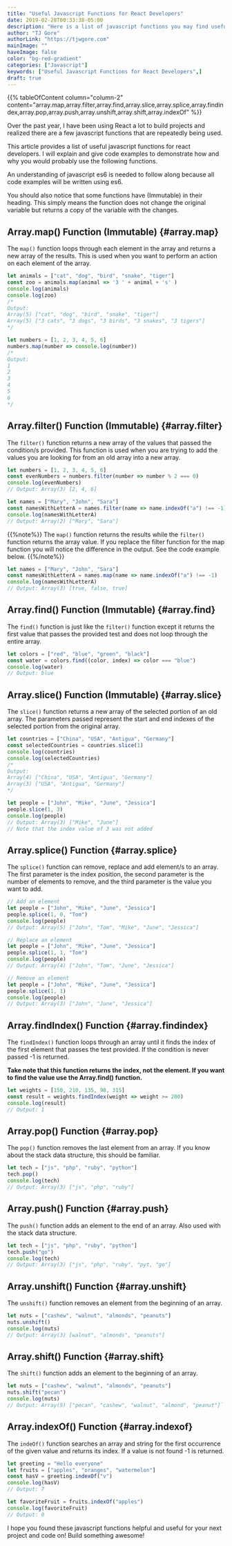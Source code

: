 ```yaml
---
title: "Useful Javascript Functions for React Developers"
date: 2019-02-28T00:33:38-05:00
description: "Here is a list of javascript functions you may find useful for your next project."
author: "TJ Gore"
authorLink: "https://tjwgore.com"
mainImage: ""
haveImage: false
color: "bg-red-gradient"
categories: ["Javascript"]
keywords: ["Useful Javascript Functions for React Developers",]
draft: true
---
```


{{% tableOfContent column="column-2" content="array.map,array.filter,array.find,array.slice,array.splice,array.findindex,array.pop,array.push,array.unshift,array.shift,array.indexOf" %}}

Over the past year, I have been using React a lot to build projects and realized there are a few javascript functions that are repeatedly being used. 

This article provides a list of useful javascript functions for react developers.
I will explain and give code examples to demonstrate how and why you would probably use the following functions.

An understanding of javascript es6 is needed to follow along because all code examples will be written using es6.

You should also notice that some functions have (Immutable) in their heading. This simply means the function does not change the original variable but returns a copy of the variable with the changes.

## Array.map() Function (Immutable) {#array.map}

The `map()` function loops through each element in the array and returns a new array of the results. This is used when you want to perform an action on each element of the array.

```js
let animals = ["cat", "dog", "bird", "snake", "tiger"]
const zoo = animals.map(animal => '3 ' + animal + 's' )
console.log(animals)
console.log(zoo)
/*
Output: 
Array(5) ["cat", "dog", "bird", "snake", "tiger"]
Array(5) ["3 cats", "3 dogs", "3 birds", "3 snakes", "3 tigers"]
*/

let numbers = [1, 2, 3, 4, 5, 6]
numbers.map(number => console.log(number))
/*
Output:
1
2
3
4
5
6
*/
``` 

## Array.filter() Function (Immutable) {#array.filter}

The `filter()` function returns a new array of the values that passed the condition/s provided. This function is used when you are trying to add the values you are looking for from an old array into a new array.

```js
let numbers = [1, 2, 3, 4, 5, 6]
const evenNumbers = numbers.filter(number => number % 2 === 0)
console.log(evenNumbers)
// Output: Array(3) [2, 4, 6]

let names = ["Mary", "John", "Sara"]
const namesWithLetterA = names.filter(name => name.indexOf("a") !== -1)
console.log(namesWithLetterA)
// Output: Array(2) ["Mary", "Sara"]
```

{{%note%}}
The <code>map()</code> function returns the results while the <code>filter()</code> function returns the array value.
If you replace the filter function for the map function you will notice the difference in the output. See the code example below.
{{%/note%}}

```js
let names = ["Mary", "John", "Sara"]
const namesWithLetterA = names.map(name => name.indexOf("a") !== -1)
console.log(namesWithLetterA)
// Output: Array(3) [true, false, true]
```

## Array.find() Function (Immutable) {#array.find}

The `find()` function is just like the `filter()` function except it returns the first value that passes the provided test and does not loop through the entire array.

```js
let colors = ["red", "blue", "green", "black"]
const water = colors.find((color, index) => color === "blue")
console.log(water)
// Output: blue
```

## Array.slice() Function (Immutable) {#array.slice}

The `slice()` function returns a new array of the selected portion of an old array. The parameters passed represent the start and end indexes of the selected portion from the original array.

```js
let countries = ["China", "USA", "Antigua", "Germany"]
const selectedCountries = countries.slice(1)
console.log(countries)
console.log(selectedCountries)
/*
Output:
Array(4) ["China", "USA", "Antigua", "Germany"]
Array(3) ["USA", "Antigua", "Germany"]
*/

let people = ["John", "Mike", "June", "Jessica"]
people.slice(1, 3)
console.log(people)
// Output: Array(3) ["Mike", "June"]
// Note that the index value of 3 was not added
```

## Array.splice() Function {#array.splice}

The `splice()` function can remove, replace and add element/s to an array. The first parameter is the index position, the second parameter is the number of elements to remove, and the third parameter is the value you want to add. 

```js
// Add an element 
let people = ["John", "Mike", "June", "Jessica"]
people.splice(1, 0, "Tom")
console.log(people)
// Output: Array(5) ["John", "Tom", "Mike", "June", "Jessica"]

// Replace an element 
let people = ["John", "Mike", "June", "Jessica"]
people.splice(1, 1, "Tom")
console.log(people)
// Output: Array(4) ["John", "Tom", "June", "Jessica"]

// Remove an element
let people = ["John", "Mike", "June", "Jessica"]
people.splice(1, 1)
console.log(people)
// Output: Array(3) ["John", "June", "Jessica"]
```

## Array.findIndex() Function {#array.findindex}

The `findIndex()` function loops through an array until it finds the index of the first element that passes the test provided. If the condition is never passed -1 is returned. 

**Take note that this function returns the index, not the element. If you want to find the value use the Array.find() function.**

```js
let weights = [150, 210, 135, 98, 315]
const result = weights.findIndex(weight => weight >= 200)
console.log(result)
// Output: 1
```

## Array.pop() Function {#array.pop}

The `pop()` function removes the last element from an array. If you know about the stack data structure, this should be familiar.

```js
let tech = ["js", "php", "ruby", "python"]
tech.pop()
console.log(tech)
// Output: Array(3) ["js", "php", "ruby"]
```

## Array.push() Function {#array.push}

The `push()` function adds an element to the end of an array. Also used with the stack data structure.

```js
let tech = ["js", "php", "ruby", "python"]
tech.push("go")
console.log(tech)
// Output: Array(3) ["js", "php", "ruby", "pyt, "go"]
```

## Array.unshift() Function {#array.unshift}

The `unshift()` function removes an element from the beginning of an array. 

```js
let nuts = ["cashew", "walnut", "almonds", "peanuts"]
nuts.unshift()
console.log(nuts)
// Output: Array(3) [walnut", "almonds", "peanuts"]
```

## Array.shift() Function {#array.shift}

The `shift()` function adds an element to the beginning of an array. 

```js
let nuts = ["cashew", "walnut", "almonds", "peanuts"]
nuts.shift("pecan")
console.log(nuts)
// Output: Array(5) ["pecan", "cashew", "walnut", "almond", "peanut"]```
```

## Array.indexOf() Function {#array.indexof}

The `indeOf()` function searches an array and string for the first occurrence of the given value and returns its index. If a value is not found -1 is returned.

```js
let greeting = "Hello everyone"
let fruits = ["apples", "oranges", "watermelon"]
const hasV = greeting.indexOf("v")
console.log(hasV)
// Output: 7

let favoriteFruit = fruits.indexOf("apples")
console.log(favoriteFruit)
// Output: 0
```

I hope you found these javascript functions helpful and useful for your next project and code on! Build something awesome!